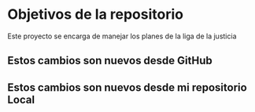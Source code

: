 # Objetivos de la repositorio

Este proyecto se encarga de manejar los planes de la liga de la justicia

## Estos cambios son nuevos desde GitHub

## Estos cambios son nuevos desde mi repositorio Local
